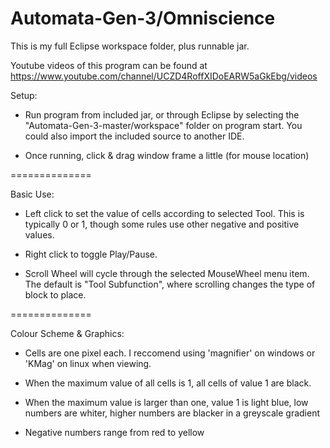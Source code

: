 Automata-Gen-3/Omniscience
==============
This is my full Eclipse workspace folder, plus runnable jar.

Youtube videos of this program can be found at https://www.youtube.com/channel/UCZD4RoffXIDoEARW5aGkEbg/videos

Setup:

- Run program from included jar, or through Eclipse by selecting the "Automata-Gen-3-master/workspace" folder on program start. You could also import the included source to another IDE.

- Once running, click & drag window frame a little (for mouse location)

==============

Basic Use:

- Left click to set the value of cells according to selected Tool. This is typically 0 or 1, though some rules use other negative and positive values.

- Right click to toggle Play/Pause.

- Scroll Wheel will cycle through the selected MouseWheel menu item. The default is "Tool Subfunction", where scrolling changes the type of block to place.

==============

Colour Scheme & Graphics:

- Cells are one pixel each. I reccomend using 'magnifier' on windows or 'KMag' on linux when viewing.

- When the maximum value of all cells is 1, all cells of value 1 are black.

- When the maximum value is larger than one, value 1 is light blue, low numbers are whiter, higher numbers are blacker in a greyscale gradient

- Negative numbers range from red to yellow

